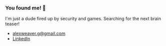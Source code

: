 ### You found me! 🍍

I'm just a dude fired up by security and games. Searching for the next brain teaser!

- [alexweaver.g@gmail.com](mailto:alexweaver.g@gmail.com)
- [LinkedIn](https://www.linkedin.com/in/alex--weaver/)
